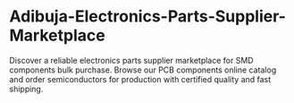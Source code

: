 # Adibuja-Electronics-Parts-Supplier-Marketplace
Discover a reliable electronics parts supplier marketplace for SMD components bulk purchase. Browse our PCB components online catalog and order semiconductors for production with certified quality and fast shipping.
